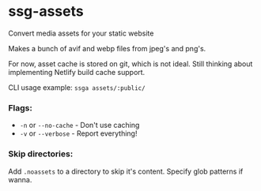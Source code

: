 # ssg-assets
Convert media assets for your static website

Makes a bunch of avif and webp files from jpeg's and png's.

For now, asset cache is stored on git, which is not ideal. Still thinking about implementing Netlify build cache support.

CLI usage example: `ssga assets/:public/`

### Flags:
- `-n` or `--no-cache` - Don't use caching
- `-v` or `--verbose` - Report everything!

### Skip directories:

Add `.noassets` to a directory to skip it's content. Specify glob patterns if wanna.
